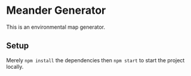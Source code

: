 # Meander Generator
This is an environmental map generator.

## Setup
Merely `npm install` the dependencies then `npm start` to start the project locally.
